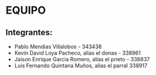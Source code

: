 # EQUIPO <Bandona>


## Integrantes:

* Pablo Mendias Villalobos - 343438
* Kevin David Loya Pacheco, alias el donas - 338961
* Jaison Enrique Garcia Romero, alias el prieto - 338837
* Luis Fernando Quintana Muños, alias el parral 338917



